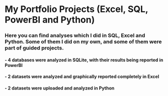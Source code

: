 # My Portfolio Projects (Excel, SQL, PowerBI and Python)

### Here you can find analyses which I did in SQL, Excel and Python. Some of them I did on my own, and some of them were part of guided projects.

#### - 4 databases were analyzed in SQLite, with their results being reported in PowerBI
#### - 2 datasets were analyzed and graphically reported completely in Excel
#### - 2 datasets were uploaded and analyzed in Python
